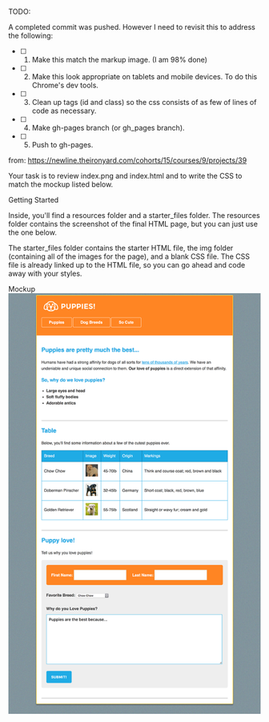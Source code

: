 TODO:

A completed commit was pushed. However I need to revisit this to address the following:

- [ ] 1. Make this match the markup image. (I am 98% done)
- [ ] 2. Make this look appropriate on tablets and mobile devices. To do this Chrome's dev tools.
- [ ] 3. Clean up tags (id and class) so the css consists of as few of lines of code as necessary.
- [ ] 4. Make gh-pages branch (or gh_pages branch).
- [ ] 5. Push to gh-pages.

from: https://newline.theironyard.com/cohorts/15/courses/9/projects/39

Your task is to review index.png and index.html and to write the CSS to match the mockup listed below.

Getting Started

Inside, you'll find a resources folder and a starter_files folder. The resources folder contains the screenshot of the final HTML page, but you can just use the one below.

The starter_files folder contains the starter HTML file, the img folder (containing all of the images for the page), and a blank CSS file. The CSS file is already linked up to the HTML file, so you can go ahead and code away with your styles.

Mockup  
![Mockup Screenshot](images/02547e40-screenshot.png)
